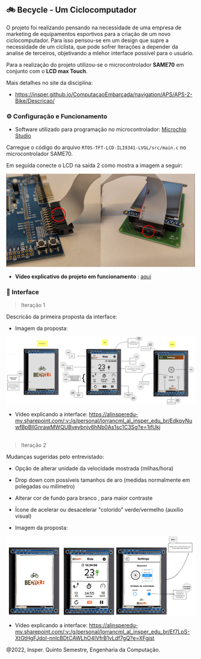 ## 🚲️ Becycle - Um Ciclocomputador

O projeto foi realizando pensando na necessidade de uma empresa de marketing de equipamentos esportivos para a  criação de um novo ciclocomputador.
Para isso pensou-se em um design que supre a necessidade de um ciclista, que pode sofrer iterações a depender da analise de terceiros, objetivando a mlehor interface possível para o usuário.

Para a realização do projeto utilizou-se o microcontrolador **SAME70** em conjunto com o **LCD max Touch**.

Mais detalhes no site da disciplina:

- https://insper.github.io/ComputacaoEmbarcada/navigation/APS/APS-2-Bike/Descricao/

### ⚙️ Configuração e Funcionamento

- Software utilizado para programação no microcontrolador: [Microchip Studio](https://www.microchip.com/en-us/tools-resources/develop/microchip-studio)

Carregue o código do arquivo  `RTOS-TFT-LCD-ILI9341-LVGL/src/main.c` no microcontrolador SAME70.

Em seguida conecte o LCD na saída 2 como mostra a imagem a seguir:

<div align="center">
<img alt="montagem" src = "montagem.png"></img>
</div>


- **Vídeo explicativo do projeto em funcionamento** : [aqui](https://alinsperedu-my.sharepoint.com/personal/lorrancml_al_insper_edu_br/_layouts/15/stream.aspx?id=%2Fpersonal%2Florrancml%5Fal%5Finsper%5Fedu%5Fbr%2FDocuments%2FVideo%20Bike%2F2022%2D12%2D12%2022%2D19%2D51%2Emkv&ga=1)


### 📌️ Interface

> Iteração 1 

Descricão da primeira proposta da interface:
- Imagem da proposta: 
<div align="center">
<img alt="proposta da interface" src = "img_README/Proposta UX 1 - C.jpeg" width = "850" ></img>
</div>

- Vídeo explicando a interface: https://alinsperedu-my.sharepoint.com/:v:/g/personal/lorrancml_al_insper_edu_br/EdkpyNuwfBpBllGnrawMWQUBveybnjv6hNb0As1sc1C3Sg?e=1ifUkj
<br></br>

>  Iteração 2 

Mudanças sugeridas pelo entrevistado: 
- Opção de alterar unidade da velocidade mostrada (milhas/hora)
- Drop down com possíveis tamanhos de aro (medidas normalmente em polegadas ou milímetro)
- Alterar cor de fundo para branco , para maior contraste
- Ícone de acelerar ou desacelerar "colorido" verde/vermelho (auxílio visual)

- Imagem da proposta:
<div align="center">
<img alt="proposta da interface" src = "img_README/Proposta UX 2 - B.jpeg" width = "850"></img>
</div>

- Vídeo explicando a interface: https://alinsperedu-my.sharepoint.com/:v:/g/personal/lorrancml_al_insper_edu_br/Ef7LpS-XtGtHgFJdoI-nnlcBDtCAWLhO4IVfrB1vLdf7gQ?e=XFgjst


@2022, Insper. Quinto Semestre, Engenharia da Computação.
